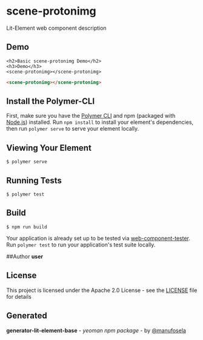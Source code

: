 # scene-protonimg

Lit-Element web component description

## Demo

```
<h2>Basic scene-protonimg Demo</h2>
<h3>Demo</h3>
<scene-protonimg></scene-protonimg>

```
<!---
```
<custom-element-demo>
  <template>
    <link rel="import" href="scene-protonimg.html">
    <next-code-block></next-code-block>
  </template>
</custom-element-demo>
```
-->
```html
<scene-protonimg></scene-protonimg>

```
## Install the Polymer-CLI

First, make sure you have the [Polymer CLI](https://www.npmjs.com/package/polymer-cli) and npm (packaged with [Node.js](https://nodejs.org)) installed. Run `npm install` to install your element's dependencies, then run `polymer serve` to serve your element locally.

## Viewing Your Element

```
$ polymer serve
```

## Running Tests

```
$ polymer test
```

## Build
```
$ npm run build
```

Your application is already set up to be tested via [web-component-tester](https://github.com/Polymer/web-component-tester). Run `polymer test` to run your application's test suite locally.

##Author
**user**

## License

This project is licensed under the Apache 2.0 License - see the [LICENSE](LICENSE) file for details

## Generated

**generator-lit-element-base** - *yeoman npm package* - by [@manufosela](https://github.com/manufosela/generator-litelement-webcomponent)